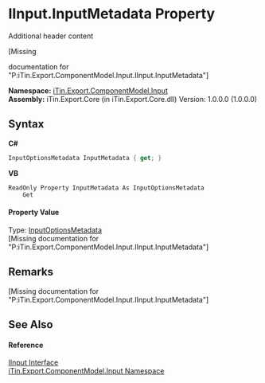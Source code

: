 # IInput.InputMetadata Property 
Additional header content 

\[Missing <summary> documentation for "P:iTin.Export.ComponentModel.Input.IInput.InputMetadata"\]

**Namespace:**&nbsp;<a href="ecb5b195-9cf6-cd2f-1a84-5e83a0fe636f">iTin.Export.ComponentModel.Input</a><br />**Assembly:**&nbsp;iTin.Export.Core (in iTin.Export.Core.dll) Version: 1.0.0.0 (1.0.0.0)

## Syntax

**C#**<br />
``` C#
InputOptionsMetadata InputMetadata { get; }
```

**VB**<br />
``` VB
ReadOnly Property InputMetadata As InputOptionsMetadata
	Get
```


#### Property Value
Type: <a href="3f556533-f2b1-e5e6-2133-0399207aad93">InputOptionsMetadata</a><br />\[Missing <value> documentation for "P:iTin.Export.ComponentModel.Input.IInput.InputMetadata"\]

## Remarks
\[Missing <remarks> documentation for "P:iTin.Export.ComponentModel.Input.IInput.InputMetadata"\]

## See Also


#### Reference
<a href="8a1c3b0a-f3c7-3f02-19ab-0dab133b8dd5">IInput Interface</a><br /><a href="ecb5b195-9cf6-cd2f-1a84-5e83a0fe636f">iTin.Export.ComponentModel.Input Namespace</a><br />